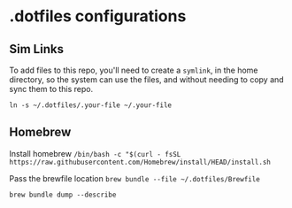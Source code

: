 # .dotfiles configurations

## Sim Links

To add files to this repo, you'll need to create a `symlink`, in the home directory,
so the system can use the files, and without needing to copy and sync them to this repo.

`ln -s ~/.dotfiles/.your-file ~/.your-file`

## Homebrew

Install homebrew
`/bin/bash -c "$(curl - fsSL https://raw.githubusercontent.com/Homebrew/install/HEAD/install.sh`

Pass the brewfile location
`brew bundle --file ~/.dotfiles/Brewfile`

`brew bundle dump --describe`
